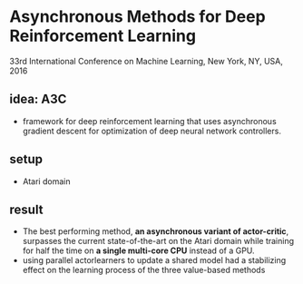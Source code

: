 # Asynchronous Methods for Deep Reinforcement Learning
33rd International Conference on Machine Learning, New York, NY, USA, 2016

## idea: A3C
* framework for deep reinforcement learning that uses asynchronous gradient descent for
  optimization of deep neural network controllers.

## setup
* Atari domain

## result
* The best performing method, **an asynchronous variant of actor-critic**, surpasses
  the current state-of-the-art on the Atari domain while training for
  half the time on **a single multi-core CPU** instead of a GPU.
* using parallel actorlearners to update a shared model had
  a stabilizing effect on the learning process of the three value-based methods
